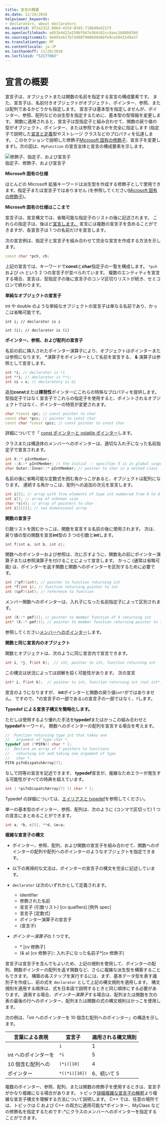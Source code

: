 ```yaml
---
title: 宣言の概要
ms.date: 11/19/2018
helpviewer_keywords:
- declarators, about declarators
ms.assetid: 0f2e2312-80bd-4154-8345-718bd9ed2173
ms.openlocfilehash: e651b4422a159bf947e364c82cc4aac1b888d30d
ms.sourcegitcommit: 9e891eb17b73d98f9086d9d4bfe9ca50415d9a37
ms.translationtype: MT
ms.contentlocale: ja-JP
ms.lasthandoff: 11/20/2018
ms.locfileid: "52177083"
---
```

# <a name="overview-of-declarators"></a>宣言の概要

宣言子は、オブジェクトまたは関数の名前を指定する宣言の構成要素です。 また、宣言子は、名前付きオブジェクトがオブジェクト、ポインター、参照、または配列であるかどうかも指定します。  宣言子は基本型を指定しませんが、ポインター、参照、配列などの派生型を指定するために、基本型の型情報を変更します。  関数に適用されると、宣言子は型指定子と組み合わせて、関数の戻り値の型がオブジェクト、ポインター、または参照であるかを完全に指定します  (指定子で説明した[宣言と定義](declarations-and-definitions-cpp.md)型やストレージ クラスなどのプロパティを伝達します。 このセクションで説明した修飾子[Microsoft 固有の修飾子](../cpp/microsoft-specific-modifiers.md)、宣言子を変更します)。次の図は、`MyFunction` の宣言全体と宣言の構成要素を示します。

![修飾子、指定子、および宣言子](../cpp/media/vc38qy1.gif "修飾子、指定子、および宣言子") <br/>
指定子、修飾子、および宣言子

**Microsoft 固有の仕様**

ほとんどの Microsoft 拡張キーワードは派生型を作成する修飾子として使用できます。指定子または宣言子ではありません  (を参照してください[Microsoft 固有の修飾子](../cpp/microsoft-specific-modifiers.md))。

**Microsoft 固有の仕様はここまで**

宣言子は、宣言構文では、省略可能な指定子のリストの後に記述されます。 これらの指定子は、後ほど[宣言します。](declarations-and-definitions-cpp.md) 宣言には複数の宣言子を含めることができますが、各宣言子は 1 つの名前だけを宣言します。

次の宣言例は、指定子と宣言子を組み合わせて完全な宣言を作成する方法を示します。

```cpp
const char *pch, ch;
```

上記の宣言では、キーワードで**const**と**char**指定子の一覧を構成します。 `*pch` および `ch` という 2 つの宣言子が並べられています。  複数のエンティティを宣言する場合、宣言は、型指定子の後に宣言子のコンマ区切りリストが続き、セミコロンで終わります。

**単純なオブジェクトの宣言子**

int や double のような単純なオブジェクトの宣言子は単なる名前であり、かっこは省略可能です。

`int i; // declarator is i`

`int (i); // declarator is (i)`

**ポインター、参照、および配列の宣言子**

名前の前に挿入されたポインター演算子により、オブジェクトはポインターまたは参照になります。  <strong>\*</strong>演算子をポインターとして名前を宣言する、 **&** 演算子は参照として宣言します。

```cpp
int *i; // declarator is *i
int **i; // declarator is **i;
int &i = x; // declaratory is &i
```

追加**const**または**揮発性**ポインターにこれらの特殊なプロパティを提供します。  型指定子ではなく宣言子でこれらの指定子を使用すると、ポイントされるオブジェクトではなく、ポインターの特質が変更されます。

```cpp
char *const cpc; // const pointer to char
const char *pcc; // pointer to const char
const char *const cpcc; // const pointer to const char
```

詳細についてで「 [const ポインターと volatile ポインター](../cpp/const-and-volatile-pointers.md)します。

クラスまたは構造体のメンバーへのポインターは、適切な入れ子になった名前指定子で宣言されます。

```cpp
int X::* pIntMember;
int ::X::* pIntMember; // the initial :: specifies X is in global scope
char Outer::Inner::* pIntMember; // pointer to char in a nested class
```

名前の後に省略可能な定数式を囲む角かっこがあると、オブジェクトは配列になります。  連続する角かっこは、配列への追加の次元を宣言します。

```cpp
int i[5]; // array with five elements of type int numbered from 0 to 4
int i[]; // array of unknown size
char *s[4]; // array of pointers to char
int i[2][2]; // two dimensional array
```

**関数の宣言子**

引数リストを囲むかっこは、関数を宣言する名前の後に使用されます。  次は、戻り値の型の関数を宣言**int**型の 3 つの引数と**int**します。

```cpp
int f(int a, int b, int c);
```

関数へのポインターおよび参照は、次に示すように、関数名の前にポインター演算子または参照演算子を付けることによって宣言します。  かっこ (通常は省略可能) は、ポインターを返す関数と関数へのポインターを区別するために必要です。

```cpp
int (*pf)(int); // pointer to function returning int
int *f(int i); // function returning pointer to int
int (&pf)(int); // reference to function
```

メンバー関数へのポインターは、入れ子になった名前指定子によって区別されます。

```cpp
int (X::* pmf)(); // pointer to member function of X returning int
int* (X::* pmf)(); // pointer to member function returning pointer to int
```

参照してください[メンバーへのポインター](../cpp/pointers-to-members.md)します。

**関数と同じ宣言内のオブジェクト**

関数とオブジェクトは、次のように同じ宣言内で宣言できます。

```cpp
int i, *j, f(int k);  // int, pointer to int, function returning int
```

この構文は状況によっては誤解を招く可能性があります。  次の宣言

```cpp
int* i, f(int k);  // pointer to int, function returning int (not int*)
```

宣言のようになりますが、 **int**ポインターと関数の戻り値`int*`がではありません。  ですので、\*の宣言子の一部である`i`の宣言子の一部ではなく、`f`します。

**Typedef による宣言子構文を簡略化します。**

ただしは使用するより優れた手法を**typedef**またはかっこの組み合わせと**typedef**キーワード。 関数へのポインターの配列を宣言する場合を考えます。

```cpp
//  Function returning type int that takes one
//   argument of type char *.
typedef int (*PIFN)( char * );
//  Declare an array of 7 pointers to functions
//   returning int and taking one argument of type
//   char *.
PIFN pifnDispatchArray[7];
```

なしで同等の宣言を記述できます、 **typedef**宣言が、複雑なためエラーが発生する可能性がすべての特典を超えています。

```cpp
int ( *pifnDispatchArray[7] )( char * );
```

Typedef の詳細については、[エイリアスと typedef](aliases-and-typedefs-cpp.md)を参照してください。

単一の基本型のポインター、参照、配列は、次のように (コンマで区切って) 1 つの宣言にまとめることができます。

```cpp
int a, *b, c[5], **d, &e=a;
```

**複雑な宣言子の構文**

- ポインター、参照、配列、および関数の宣言子を組み合わせて、関数へのポインターの配列や配列へのポインターのようなオブジェクトを指定できます。

- 以下の再帰的な文法は、ポインターの宣言子の構文を完全に記述しています。

- `declarator` は次のいずれかとして定義されます。

  - identifier
  - 修飾された名前
  - 宣言子 (引数リスト) [cv qualfiers] [例外 spec]
  - 宣言子 [定数式]
  - ポインター演算子の宣言子
  - (宣言子)

- *ポインター演算子*の 1 つです。

  - \* [cv 修飾子]
  - (& a) [cv 修飾子]:: 入れ子になった名前子\*[cv 修飾子]

宣言子は宣言子を含んでもよいため、上記の規則を使用して、ポインターの配列、関数ポインターの配列を返す関数など、さらに複雑な派生型を構築することもできます。  構築の各ステップを実行するには、まず、基本データ型を表す識別子を作成し、前の式を `declarator` として上記の構文規則を適用します。  構文規則を適用する順序は、式を日本語で説明するときと同じ順序にする必要があります。  適用する場合、*ポインター演算子*する場合は、配列または関数を次の表の最後の行へのポインター、配列または関数の式の構文規則はかっこを使用します。

次の例は、「int へのポインターを 10 個含む配列へのポインター」の構造を示します。

|言葉による表現|宣言子|適用される構文規則|
|-----------------------|----------------|-------------------------|
||`i`|1|
|int へのポインターを|`*i`|5|
|10 個含む配列への|`(*i)[10]`|4|
|ポインター|`*((*i)[10])`|6、続いて 5|

複数のポインター、参照、配列、または関数の修飾子を使用するときは、宣言子がかなり複雑になる場合があります。  トピック[詳細複雑な宣言子の解釈](../c-language/interpreting-more-complex-declarators.md)より複雑な宣言子構文を理解する方法について説明します。  C++ では、任意の場所では、トピックは C および C++ の両方に適用可能な\*ポインター、MyClass などの修飾名を指定するためです::\*にクラスのメンバーへのポインターを指定することができます。
